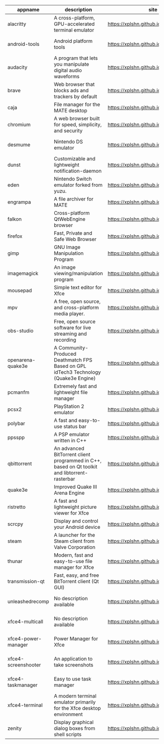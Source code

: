 | appname | description | site | download | version |
| ------- | ----------- | ---- | -------- | ------- |
| alacritty | A cross-platform, GPU-accelerated terminal emulator | https://xplshn.github.io/AppBundleHUB | https://github.com/xplshn/AppBundleHUB/releases/download/v149-20250801002728/alacritty-v0.15.1-github.com.pkgforge-dev.alacritty-appimage.dwfs.AppBundle | v149-20250801002728 |
| android-tools | Android platform tools | https://xplshn.github.io/AppBundleHUB | https://github.com/xplshn/AppBundleHUB/releases/download/v149-20250801002728/android-tools-20250801-xplshn.dwfs.AppBundle | 20250801 |
| audacity | A program that lets you manipulate digital audio waveforms | https://xplshn.github.io/AppBundleHUB | https://github.com/xplshn/AppBundleHUB/releases/download/v149-20250801002728/audacity-20250801-xplshn.dwfs.AppBundle | 20250801 |
| brave | Web browser that blocks ads and trackers by default | https://xplshn.github.io/AppBundleHUB | https://github.com/xplshn/AppBundleHUB/releases/download/v149-20250801002728/brave-20250801-xplshn.dwfs.AppBundle | 20250801 |
| caja | File manager for the MATE desktop | https://xplshn.github.io/AppBundleHUB | https://github.com/xplshn/AppBundleHUB/releases/download/v149-20250801002728/caja-20250801-xplshn.dwfs.AppBundle | 20250801 |
| chromium | A web browser built for speed, simplicity, and security | https://xplshn.github.io/AppBundleHUB | https://github.com/xplshn/AppBundleHUB/releases/download/v149-20250801002728/chromium-20250801-xplshn.dwfs.AppBundle | 20250801 |
| desmume | Nintendo DS emulator | https://xplshn.github.io/AppBundleHUB | https://github.com/xplshn/AppBundleHUB/releases/download/v149-20250801002728/desmume-0.9.13-github.com.pkgforge-dev.desmume-appimage.dwfs.AppBundle | 0.9.13 |
| dunst | Customizable and lightweight notification-daemon | https://xplshn.github.io/AppBundleHUB | https://github.com/xplshn/AppBundleHUB/releases/download/v149-20250801002728/dunst-20250801-xplshn.dwfs.AppBundle | 20250801 |
| eden | Nintendo Switch emulator forked from yuzu. | https://xplshn.github.io/AppBundleHUB | https://github.com/xplshn/AppBundleHUB/releases/download/v149-20250801002728/eden-27482-github.com.pflyly.eden-nightly.dwfs.AppBundle | 27482 |
| engrampa | A file archiver for MATE | https://xplshn.github.io/AppBundleHUB | https://github.com/xplshn/AppBundleHUB/releases/download/v149-20250801002728/engrampa-20250801-xplshn.dwfs.AppBundle | 20250801 |
| falkon | Cross-platform QtWebEngine browser | https://xplshn.github.io/AppBundleHUB | https://github.com/xplshn/AppBundleHUB/releases/download/v149-20250801002728/falkon-20250801-xplshn.dwfs.AppBundle | 20250801 |
| firefox | Fast, Private and Safe Web Browser | https://xplshn.github.io/AppBundleHUB | https://github.com/xplshn/AppBundleHUB/releases/download/v149-20250801002728/firefox-20250801-xplshn.dwfs.AppBundle | 20250801 |
| gimp | GNU Image Manipulation Program | https://xplshn.github.io/AppBundleHUB | https://github.com/xplshn/AppBundleHUB/releases/download/v149-20250801002728/gimp-3.0.4-github.com.pkgforge-dev.gimp-and-photogimp-appimage.dwfs.AppBundle | 3.0.4 |
| imagemagick | An image viewing/manipulation program | https://xplshn.github.io/AppBundleHUB | https://github.com/xplshn/AppBundleHUB/releases/download/v149-20250801002728/imageMagick-20250801-xplshn.dwfs.AppBundle | 20250801 |
| mousepad | Simple text editor for Xfce | https://xplshn.github.io/AppBundleHUB | https://github.com/xplshn/AppBundleHUB/releases/download/v149-20250801002728/mousepad-20250801-xplshn.dwfs.AppBundle | 20250801 |
| mpv | A free, open source, and cross-platform media player. | https://xplshn.github.io/AppBundleHUB | https://github.com/xplshn/AppBundleHUB/releases/download/v149-20250801002728/mpv-v0.40.0-github.com.pkgforge-dev.mpv-appimage.dwfs.AppBundle | v149-20250801002728 |
| obs-studio | Free, open source software for live streaming and recording | https://xplshn.github.io/AppBundleHUB | https://github.com/xplshn/AppBundleHUB/releases/download/v149-20250801002728/obs-studio-31.1.1-github.com.pkgforge-dev.obs-studio-appimage.dwfs.AppBundle | 31.1.1 |
| openarena-quake3e | A Community-Produced Deathmatch FPS Based on GPL idTech3 Technology (Quake3e Engine) | https://xplshn.github.io/AppBundleHUB | https://github.com/xplshn/AppBundleHUB/releases/download/v149-20250801002728/openarena-quake3e.dwfs.AppBundle | v149-20250801002728 |
| pcmanfm | Extremely fast and lightweight file manager | https://xplshn.github.io/AppBundleHUB | https://github.com/xplshn/AppBundleHUB/releases/download/v149-20250801002728/pcmanfm-20250801-xplshn.dwfs.AppBundle | 20250801 |
| pcsx2 | PlayStation 2 emulator | https://xplshn.github.io/AppBundleHUB | https://github.com/xplshn/AppBundleHUB/releases/download/v149-20250801002728/pcsx2-20250801-xplshn.dwfs.AppBundle | 20250801 |
| polybar | A fast and easy-to-use status bar | https://xplshn.github.io/AppBundleHUB | https://github.com/xplshn/AppBundleHUB/releases/download/v149-20250801002728/polybar-20250801-xplshn.dwfs.AppBundle | 20250801 |
| ppsspp | A PSP emulator written in C++ | https://xplshn.github.io/AppBundleHUB | https://github.com/xplshn/AppBundleHUB/releases/download/v149-20250801002728/ppsspp-20250801-xplshn.dwfs.AppBundle | 20250801 |
| qbittorrent | An advanced BitTorrent client programmed in C++, based on Qt toolkit and libtorrent-rasterbar | https://xplshn.github.io/AppBundleHUB | https://github.com/xplshn/AppBundleHUB/releases/download/v149-20250801002728/qbittorrent-20250801-xplshn.dwfs.AppBundle | 20250801 |
| quake3e | Improved Quake III Arena Engine | https://xplshn.github.io/AppBundleHUB | https://github.com/xplshn/AppBundleHUB/releases/download/v149-20250801002728/quake3e.dwfs.AppBundle | v149-20250801002728 |
| ristretto | A fast and lightweight picture viewer for Xfce | https://xplshn.github.io/AppBundleHUB | https://github.com/xplshn/AppBundleHUB/releases/download/v149-20250801002728/ristretto-20250801-xplshn.dwfs.AppBundle | 20250801 |
| scrcpy | Display and control your Android device | https://xplshn.github.io/AppBundleHUB | https://github.com/xplshn/AppBundleHUB/releases/download/v149-20250801002728/scrcpy-20250801-xplshn.dwfs.AppBundle | 20250801 |
| steam | A launcher for the Steam client from Valve Corporation | https://xplshn.github.io/AppBundleHUB | https://github.com/xplshn/AppBundleHUB/releases/download/v149-20250801002728/steam-1.0.0.82-github.com.ivan-hc.steam-appimage.dwfs.AppBundle | 1.0.0.82 |
| thunar | Modern, fast and easy-to-use file manager for Xfce | https://xplshn.github.io/AppBundleHUB | https://github.com/xplshn/AppBundleHUB/releases/download/v149-20250801002728/thunar-20250801-xplshn.dwfs.AppBundle | 20250801 |
| transmission-qt | Fast, easy, and free BitTorrent client (Qt GUI) | https://xplshn.github.io/AppBundleHUB | https://github.com/xplshn/AppBundleHUB/releases/download/v149-20250801002728/transmission-qt-4.0.6-github.com.pkgforge-dev.transmission-qt-appimage.dwfs.AppBundle | 4.0.6 |
| unleashedrecomp | No description available | https://xplshn.github.io/AppBundleHUB | https://github.com/xplshn/AppBundleHUB/releases/download/v149-20250801002728/unleashedrecomp-1.0.3-github.com.pkgforge-dev.unleashedrecomp-appimage.dwfs.AppBundle | 1.0.3 |
| xfce4-multicall | No description available | https://xplshn.github.io/AppBundleHUB | https://github.com/xplshn/AppBundleHUB/releases/download/v149-20250801002728/xfce4-multicall-20250801-xplshn.dwfs.AppBundle | 20250801 |
| xfce4-power-manager | Power Manager for Xfce | https://xplshn.github.io/AppBundleHUB | https://github.com/xplshn/AppBundleHUB/releases/download/v149-20250801002728/xfce4-power-manager-20250801-xplshn.dwfs.AppBundle | 20250801 |
| xfce4-screenshooter | An application to take screenshots | https://xplshn.github.io/AppBundleHUB | https://github.com/xplshn/AppBundleHUB/releases/download/v149-20250801002728/xfce4-screenshooter-20250801-xplshn.dwfs.AppBundle | 20250801 |
| xfce4-taskmanager | Easy to use task manager | https://xplshn.github.io/AppBundleHUB | https://github.com/xplshn/AppBundleHUB/releases/download/v149-20250801002728/xfce4-taskmanager-20250801-xplshn.dwfs.AppBundle | 20250801 |
| xfce4-terminal | A modern terminal emulator primarily for the Xfce desktop environment | https://xplshn.github.io/AppBundleHUB | https://github.com/xplshn/AppBundleHUB/releases/download/v149-20250801002728/xfce4-terminal-20250801-xplshn.dwfs.AppBundle | 20250801 |
| zenity | Display graphical dialog boxes from shell scripts | https://xplshn.github.io/AppBundleHUB | https://github.com/xplshn/AppBundleHUB/releases/download/v149-20250801002728/zenity-3.44.5-github.com.pkgforge-dev.zenity-gtk3-appimage.dwfs.AppBundle | 3.44.5 |
